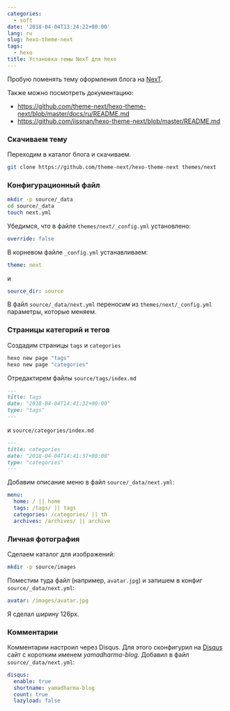 ```yaml
---
categories:
  - soft
date: '2018-04-04T13:24:22+00:00'
lang: ru
slug: hexo-theme-next
tags:
  - hexo
title: Установка темы NexT для hexo
---
```



Пробую поменять тему оформления блога на [NexT](https://github.com/iissnan/hexo-theme-next).

<!--more-->

Также можно посмотреть документацию:
  * <https://github.com/theme-next/hexo-theme-next/blob/master/docs/ru/README.md>
  * <https://github.com/iissnan/hexo-theme-next/blob/master/README.md> 
  
### Скачиваем тему ###

Переходим в каталог блога и скачиваем.
``` bash
git clone https://github.com/theme-next/hexo-theme-next themes/next
```


### Конфигурационный файл ###

``` bash
mkdir -p source/_data
cd source/_data
touch next.yml
```

Убедимся, что в файле `themes/next/_config.yml` установлено:
``` yaml
override: false
```

В корневом файле `_config.yml` устанавливаем:
``` yaml
theme: next
```
и
``` yaml
source_dir: source
```

В файл `source/_data/next.yml` переносим из `themes/next/_config.yml`
параметры, которые меняем.

### Страницы категорий и тегов ###

Создадим страницы `tags` и `categories`
``` bash
hexo new page "tags"
hexo new page "categories"
```

Отредактирем файлы `source/tags/index.md`
``` markdown
---
title: tags
date: "2018-04-04T14:41:32+00:00"
type: "tags"
---
```
и `source/categories/index.md`
``` markdown
---
title: categories
date: "2018-04-04T14:41:37+00:00"
type: "categories"
---
```

Добавим описание меню в файл `source/_data/next.yml`:
``` yaml
menu:
  home: / || home
  tags: /tags/ || tags
  categories: /categories/ || th
  archives: /archives/ || archive
```

### Личная фотография ###

Сделаем каталог для изображений:
``` bash
mkdir -p source/images
```

Поместим туда файл (например, `avatar.jpg`) и запишем в конфиг
`source/_data/next.yml`:
``` yaml
avatar: /images/avatar.jpg
```
Я сделал ширину 126px.

### Комментарии ###

Комментарии настроил через Disqus. 
Для этого сконфигурил на [Disqus](http://www.disqus.com) сайт с коротким именем _yamadharma-blog_.
Добавил в файл `source/_data/next.yml`:
``` yaml
disqus:
  enable: true
  shortname: yamadharma-blog
  count: true
  lazyload: false
```
